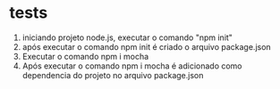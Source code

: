 # tests

1. iniciando projeto node.js, executar o comando "npm init"
2. após executar o comando npm init é criado o arquivo package.json
3. Executar o comando npm i mocha
4. Após executar o comando npm i mocha é adicionado como dependencia do projeto no arquivo package.json